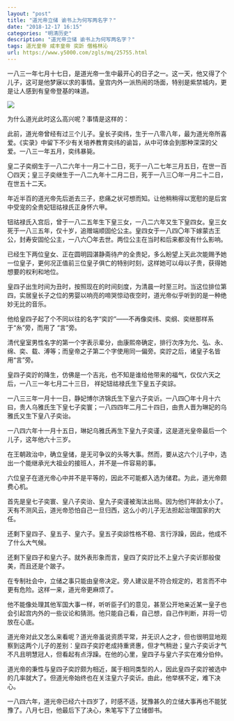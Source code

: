 ```yaml
---
layout: "post"
title: "道光帝立储 谕书上为何写两名字？"
date: "2018-12-17 16:15"
categories: "明清历史"
description: "道光帝立储 谕书上为何写两名字？"
tags: 道光皇帝 咸丰皇帝 奕訢 僧格林沁
url: https://www.y5000.com/zgls/mq/25755.html
---
```






一八三一年七月十七日，是道光帝一生中最开心的日子之一。这一天，他又得了个儿子，这可是他梦寐以求的事情。皇宫内外一派热闹的场面，特别是紫禁城内，更是让人感到有皇帝登基的味道。

![](https://img.y5000.com/uploads/allimg/170926/13-1F9261112295W.jpg)

为什么道光此时这么高兴呢？事情是这样的：

此前，道光帝曾经有过三个儿子。皇长子奕纬，生于一八零八年，最为道光帝所喜爱。《实录》中留下不少有关培养教育奕纬的谕旨，从中可体会到那种深深的父爱。一八三一年五月，奕纬暴毙。

皇二子奕纲生于一八二六年十一月二十二日，死于一八二七年三月五日，在世一百〇四天；皇三子奕继生于一八二九年十二月二日，死于一八三〇年一月二十二日，在世五十二天。

年近半百的道光帝先后逝去三子，悲痛之状可想而知。让他稍稍得以宽慰的是后宮中受宠的全贵妃钮祜禄氏正身怀六甲。

钮祜禄氏入宫后，曾于一八二五年生下皇三女，一八二六年又生下皇四女。皇三女死于一八三五年，仅十岁，追赠端顺固伦公主。皇四女于一八四〇年下嫁蒙古王公，封寿安固伦公主，一八六〇年去世。两位公主在当时和后来都没有什么影响。

已经生下两位皇女、正在圆明园湛静斋待产的全贵妃，多么盼望上天此次能赐予她一位皇子，更何况正值前三位皇子俱亡的特别时刻，这样她可以母以子贵，获得她想要的权利和地位。

皇四子出生时间为丑时，按照现在的时间刻度，为清晨一时至三时。当这位排位第四，实居皇长子之位的男婴以响亮的啼哭惊动夜空时，道光帝似乎听到的是一种绝妙无比的音乐。

他给皇四子起了个不同以往的名字“奕詝”——不再像奕纬、奕纲、奕继那样系于“糸”旁，而用了 “言”旁。

清代皇室男性名字的第一个字表示辈分，由康熙帝确定，排行次序为允、弘、永、绵、奕、载、溥等；而皇帝之子第二个字使用同一偏旁。奕詝之后，诸皇子名皆用“言”旁。

皇四子奕詝的降生，仿佛是一个吉兆，也不知是谁给他带来的福气，仅仅六天之后，一八三一年七月二十三日， 祥妃钮祜禄氏生下皇五子奕誴。

一八三三年一月十一日，静妃博尔济锦氏生下皇六子奕䜣。一八四〇年十月十六曰，贵人乌雅氏生下皇七子奕寰；一八四四年二月二十四日，由贵人晋为琳妃的乌雅氏又生下皇八子奕诒。

一八四六年十一月十五日，琳妃乌雅氏再生下皇九子奕谨，这是道光皇帝最后一个儿子，这年他六十三岁。

在王朝政治中，确立皇储，是无可争议的头等大事。然而，要从这六个儿子中，选出一个能继承光大祖业的接班人，并不是—件容易的事。

六位皇子在道光帝心中并不是平等的，因此不可能都入选为储君。为此，道光帝颇费心机。

首先是皇七子奕寰、皇八子奕诒、皇九子奕谨被淘汰出局。因为他们年龄太小了。天有不测风云，道光帝恐怕自己一旦归西，这么小的儿子无法担起治理国家的大任。

还剩下皇四子、皇五子、皇六子。皇五子奕誴性格不稳、言行浮躁，因此，他成不了什么大气候。

还剩下皇四子和皇六子。就外表形象而言，皇四了奕詝比不上皇六子奕䜣那般俊美，而且还是个跛子。

在专制社会中，立储之事只能由皇帝决定。旁人建议是不符合规定的，若言而不中更有危险。这样一来，道光帝更麻烦了。

他不能像处理其他军国大事一样，听听臣子们的意见，甚至公开地亲近某一皇子也会引起宫内外的一些议论和猜测。他只能自己看，自己想，自己作判断，并将一切放在心底。

道光帝对此又怎么来看呢？道光帝虽说资质平常，并无识人之才，但也很明显地观察到这两个儿子的差别：皇四子奕詝老成持重贤惠，但才气稍逊；皇六子奕䜣才气不凡且明慧冠人，但看起有点浮躁。在他的心里，皇四子与皇六子实在难分伯仲。

道光帝的秉性与皇四子奕詝颇为相近，属于相同类型的人，因此皇四子奕詝被选中的几率就大了。但道光帝始终也在关注皇六子奕䜣。由此，他举棋不定，难下决心。

一八四六年，道光帝已经六十四岁了，时感不适，犹豫甚久的立储大事再也不能犹豫了。八月七日，他最后下了决心，朱笔写下了立储御书。
